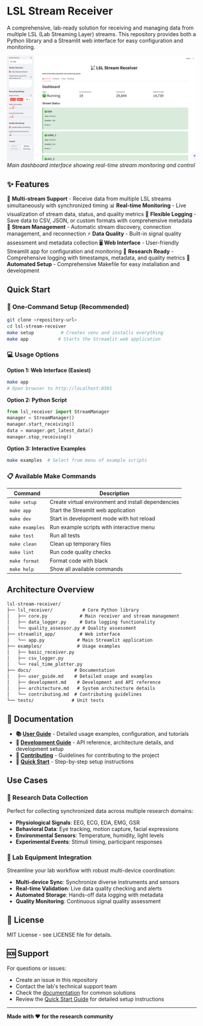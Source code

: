 # LSL Stream Receiver

A comprehensive, lab-ready solution for receiving and managing data from multiple LSL (Lab Streaming Layer) streams. This repository provides both a Python library and a Streamlit web interface for easy configuration and monitoring.

![Home Screen](docs/images/running_stream.png)
*Main dashboard interface showing real-time stream monitoring and control*

## ✨ Features

🎯 **Multi-stream Support** - Receive data from multiple LSL streams simultaneously with synchronized timing
📊 **Real-time Monitoring** - Live visualization of stream data, status, and quality metrics
💾 **Flexible Logging** - Save data to CSV, JSON, or custom formats with comprehensive metadata
🔄 **Stream Management** - Automatic stream discovery, connection management, and reconnection
⚡ **Data Quality** - Built-in signal quality assessment and metadata collection
🖥️ **Web Interface** - User-friendly Streamlit app for configuration and monitoring
🔬 **Research Ready** - Comprehensive logging with timestamps, metadata, and quality metrics
🚀 **Automated Setup** - Comprehensive Makefile for easy installation and development

## Quick Start

### 🚀 One-Command Setup (Recommended)

```bash
git clone <repository-url>
cd lsl-stream-receiver
make setup          # Creates venv and installs everything
make app           # Starts the Streamlit web application
```

### 💻 Usage Options

**Option 1: Web Interface (Easiest)**
```bash
make app
# Open browser to http://localhost:8501
```

**Option 2: Python Script**
```python
from lsl_receiver import StreamManager
manager = StreamManager()
manager.start_receiving()
data = manager.get_latest_data()
manager.stop_receiving()
```

**Option 3: Interactive Examples**
```bash
make examples  # Select from menu of example scripts
```

### 📋 Available Make Commands

| Command | Description |
|---------|-------------|
| `make setup` | Create virtual environment and install dependencies |
| `make app` | Start the Streamlit web application |
| `make dev` | Start in development mode with hot reload |
| `make examples` | Run example scripts with interactive menu |
| `make test` | Run all tests |
| `make clean` | Clean up temporary files |
| `make lint` | Run code quality checks |
| `make format` | Format code with black |
| `make help` | Show all available commands |

## Architecture Overview

```
lsl-stream-receiver/
├── lsl_receiver/           # Core Python library
│   ├── core.py            # Main receiver and stream management
│   ├── data_logger.py     # Data logging functionality
│   └── quality_assessor.py # Quality assessment
├── streamlit_app/         # Web interface
│   └── app.py            # Main Streamlit application
├── examples/             # Usage examples
│   ├── basic_receiver.py
│   ├── csv_logger.py
│   └── real_time_plotter.py
├── docs/                # Documentation
│   ├── user_guide.md    # Detailed usage and examples
│   ├── development.md    # Development and API reference
│   ├── architecture.md   # System architecture details
│   └── contributing.md  # Contributing guidelines
└── tests/              # Unit tests
```

## 📖 Documentation

- **📚 [User Guide](docs/user_guide.md)** - Detailed usage examples, configuration, and tutorials
- **🔧 [Development Guide](docs/development.md)** - API reference, architecture details, and development setup
- **🤝 [Contributing](docs/contributing.md)** - Guidelines for contributing to the project
- **📝 [Quick Start](docs/quick_start.md)** - Step-by-step setup instructions

## Use Cases

### 🔬 Research Data Collection
Perfect for collecting synchronized data across multiple research domains:
- **Physiological Signals**: EEG, ECG, EDA, EMG, GSR
- **Behavioral Data**: Eye tracking, motion capture, facial expressions
- **Environmental Sensors**: Temperature, humidity, light levels
- **Experimental Events**: Stimuli timing, participant responses

### 🧪 Lab Equipment Integration
Streamline your lab workflow with robust multi-device coordination:
- **Multi-device Sync**: Synchronize diverse instruments and sensors
- **Real-time Validation**: Live data quality checking and alerts
- **Automated Storage**: Hands-off data logging with metadata
- **Quality Monitoring**: Continuous signal quality assessment

## 📄 License

MIT License - see LICENSE file for details.

## 🆘 Support

For questions or issues:
- Create an issue in this repository
- Contact the lab's technical support team
- Check the [documentation](docs/) for common solutions
- Review the [Quick Start Guide](docs/quick_start.md) for detailed setup instructions

---

**Made with ❤️ for the research community**

